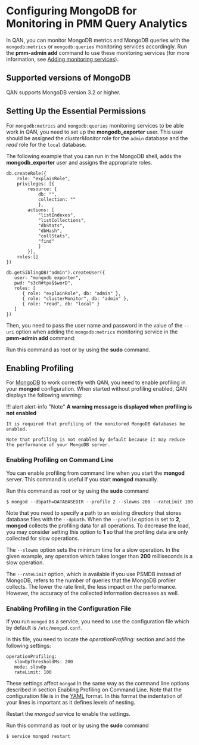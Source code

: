 # Configuring MongoDB for Monitoring in PMM Query Analytics

In QAN, you can monitor MongoDB metrics and MongoDB queries with the `mongodb:metrics` or `mongodb:queries` monitoring services accordingly. Run the **pmm-admin add** command to use these monitoring services (for more information, see [Adding monitoring services](pmm-admin.md)).

## Supported versions of MongoDB

QAN supports MongoDB version 3.2 or higher.

## Setting Up the Essential Permissions

For `mongodb:metrics` and `mongodb:queries` monitoring services to be able work in QAN, you need to set up the **mongodb_exporter** user. This user should be assigned the *clusterMonitor* role for the `admin` database and the *read* role for the `local` database.

The following example that you can run in the MongoDB shell, adds the **mongodb_exporter** user and assigns the appropriate roles.

```
db.createRole({
    role: "explainRole",
    privileges: [{
        resource: {
            db: "",
            collection: ""
            },
        actions: [
            "listIndexes",
            "listCollections",
            "dbStats",
            "dbHash",
            "collStats",
            "find"
            ]
        }],
    roles:[]
})

db.getSiblingDB("admin").createUser({
   user: "mongodb_exporter",
   pwd: "s3cR#tpa$$worD",
   roles: [
      { role: "explainRole", db: "admin" },
      { role: "clusterMonitor", db: "admin" },
      { role: "read", db: "local" }
   ]
})
```

Then, you need to pass the user name and password in the value of the `--uri` option when adding the `mongodb:metrics` monitoring service in the **pmm-admin add** command:

Run this command as root or by using the **sudo** command.

## Enabling Profiling

For [MongoDB](https://www.mongodb.com) to work correctly with QAN, you need to enable profiling in your **mongod** configuration. When started without profiling enabled, QAN displays the following warning:

!!! alert alert-info "Note"
    **A warning message is displayed when profiling is not enabled**

    It is required that profiling of the monitored MongoDB databases be enabled.

    Note that profiling is not enabled by default because it may reduce the performance of your MongoDB server.

### Enabling Profiling on Command Line

You can enable profiling from command line when you start the **mongod** server. This command is useful if you start **mongod** manually.

Run this command as root or by using the **sudo** command

```
$ mongod --dbpath=DATABASEDIR --profile 2 --slowms 200 --rateLimit 100
```

Note that you need to specify a path to an existing directory that stores database files with the `--dpbath`. When the `--profile` option is set to **2**, **mongod** collects the profiling data for all operations. To decrease the load, you may consider setting this option to **1** so that the profiling data are only collected for slow operations.

The `--slowms` option sets the minimum time for a slow operation. In the given example, any operation which takes longer than **200** milliseconds is a slow operation.

The `--rateLimit` option, which is available if you use PSMDB instead of MongoDB, refers to the number of queries that the MongoDB profiler collects. The lower the rate limit, the less impact on the performance. However, the accuracy of the collected information decreases as well.

### Enabling Profiling in the Configuration File

If you run `mongod` as a service, you need to use the configuration file which by default is `/etc/mongod.conf`.

In this file, you need to locate the *operationProfiling:* section and add the following settings:

```
operationProfiling:
   slowOpThresholdMs: 200
   mode: slowOp
   rateLimit: 100
```

These settings affect `mongod` in the same way as the command line options described in section Enabling Profiling on Command Line. Note that the configuration file is in the [YAML](http://yaml.org/spec/) format. In this format the indentation of your lines is important as it defines levels of nesting.

Restart the *mongod* service to enable the settings.

Run this command as root or by using the **sudo** command

```
$ service mongod restart
```
